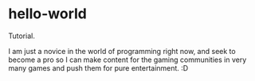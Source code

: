 # hello-world
Tutorial.

I am just a novice in the world of programming right now, and seek to become a pro so I can make content for the gaming communities in very many games and push them for pure entertainment. :D
